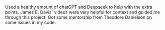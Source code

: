 Used a healthy amount of chatGPT and Deepseek to help with the extra points. 
James E. Davis' videos were very helpful for context and guided me through this project.
Got some mentorship from Theodore Danielson on some issues in my code.